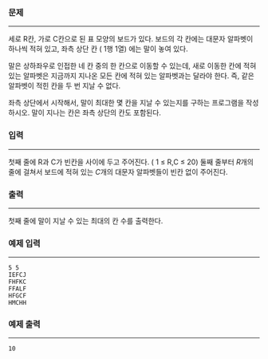### 문제

---
세로
R칸, 가로
C칸으로 된 표 모양의 보드가 있다. 보드의 각 칸에는 대문자 알파벳이 하나씩 적혀 있고, 좌측 상단 칸 (
1행
1열) 에는 말이 놓여 있다.

말은 상하좌우로 인접한 네 칸 중의 한 칸으로 이동할 수 있는데, 새로 이동한 칸에 적혀 있는 알파벳은 지금까지 지나온 모든 칸에 적혀 있는 알파벳과는 달라야 한다. 즉, 같은 알파벳이 적힌 칸을 두 번 지날 수 없다.

좌측 상단에서 시작해서, 말이 최대한 몇 칸을 지날 수 있는지를 구하는 프로그램을 작성하시오. 말이 지나는 칸은 좌측 상단의 칸도 포함된다.

### 입력

---
첫째 줄에
R과
C가 빈칸을 사이에 두고 주어진다. (
1 ≤ R,C ≤ 20) 둘째 줄부터
$R$개의 줄에 걸쳐서 보드에 적혀 있는
$C$개의 대문자 알파벳들이 빈칸 없이 주어진다.
### 출력

---
첫째 줄에 말이 지날 수 있는 최대의 칸 수를 출력한다.





### 예제 입력

---
```
5 5
IEFCJ
FHFKC
FFALF
HFGCF
HMCHH
```

### 예제 출력

---
```
10
```
